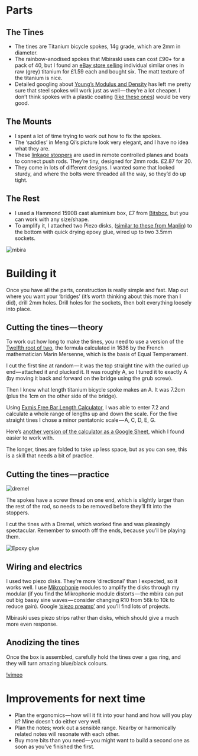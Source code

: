 # Parts
## The Tines
* The tines are Titanium bicycle spokes, 14g grade, which are 2mm in diameter.
* The rainbow-anodised spokes that Mbiraski uses can cost £90+ for a pack of 40, but I found an [eBay store selling](http://www.ebay.co.uk/itm/DT-SWISS-Ti-MMC-252mm-14G-TITANIUM-SPOKE-/121890033038?hash=item1c61364d8e:g:-TUAAOSwezVWuh7q) individual similar ones in raw (grey) titanium for £1.59 each and bought six. The matt texture of the titanium is nice.
* Detailed googling about [Young’s Modulus and Density](http://faculty.smu.edu/ttunks/projects/merrill/Mar_4.html) has left me pretty sure that steel spokes will work just as well — they’re a lot cheaper. I don’t think spokes with a plastic coating ([like these ones](http://www.chainreactioncycles.com/total-bmx-double-butted-spokes-rainbow/rp-prod138348?gs=1&gclid=CjwKEAjwm8-6BRDgnb-Dk96UmRASJADbMycY9XNSTb7DPxZ1BtqxDLbQL2oCNm0h8Xw6WM5Ovz5JDhoC4xfw_wcB&gclsrc=aw.ds)) would be very good.

## The Mounts
* I spent a lot of time trying to work out how to fix the spokes.
* The ‘saddles’ in Meng Qi’s picture look very elegant, and I have no idea what they are.
* These [linkage stoppers](https://www.amazon.co.uk/dp/B019STE9L4/) are used in remote controlled planes and boats to connect push rods. They’re tiny, designed for 2mm rods. £2.87 for 20.
* They come in lots of different designs. I wanted some that looked sturdy, and where the bolts were threaded all the way, so they’d do up tight.

## The Rest
* I used a Hammond 1590B cast aluminium box, £7 from [Bitsbox](http://www.bitsbox.co.uk/), but you can work with any size/shape.
* To amplify it, I attached two Piezo disks, ([similar to these from Maplin](http://www.maplin.co.uk/p/3v-ceramic-piezo-transducer-2718-yu87u)) to the bottom with quick drying epoxy glue, wired up to two 3.5mm sockets.

![mbira](https://cdn-images-1.medium.com/max/1600/1*727xLDPryJtz6qCEVfwcIQ.jpeg "Mbira")

# Building it
Once you have all the parts, construction is really simple and fast. Map out where you want your ‘bridges’ (it’s worth thinking about this more than I did), drill 2mm holes. Drill holes for the sockets, then bolt everything loosely into place.

## Cutting the tines — theory
To work out how long to make the tines, you need to use a version of the [Twelfth root of two](https://en.wikipedia.org/wiki/Twelfth_root_of_two), the formula calculated in 1636 by the French mathematician Marin Mersenne, which is the basis of Equal Temperament.

I cut the first tine at random — it was the top straight tine with the curled up end — attached it and plucked it. It was roughly A, so I tuned it to exactly A (by moving it back and forward on the bridge using the grub screw).

Then I knew what length titanium bicycle spoke makes an A. It was 7.2cm (plus the 1cm on the other side of the bridge).

Using [Exmis Free Bar Length Calculator](http://windworld.com/features/tools-resources/exmis-free-bar-length-calculator/), I was able to enter 7.2 and calculate a whole range of lengths up and down the scale. For the five straight tines I chose a minor pentatonic scale — A, C, D, E, G.

Here’s [another version of the calculator as a Google Sheet](https://docs.google.com/spreadsheets/d/1kNvNHfqSURGooS-ai6XXqUu-obmRdH9696iBcRhrNjU/edit?usp=sharing), which I found easier to work with.

The longer, tines are folded to take up less space, but as you can see, this is a skill that needs a bit of practice.

## Cutting the tines — practice
![dremel](https://cdn-images-1.medium.com/max/1200/1*S-88Ui0Ezb1esFkWvn8nkA.gif "Dremel")

The spokes have a screw thread on one end, which is slightly larger than the rest of the rod, so needs to be removed before they’ll fit into the stoppers.

I cut the tines with a Dremel, which worked fine and was pleasingly spectacular. Remember to smooth off the ends, because you’ll be playing them.

![Epoxy glue](https://cdn-images-1.medium.com/max/1600/1*7_ov1YF7MvcMsYJRrelbdA.jpeg "Epoxy glue to attach the piezo disks.")

## Wiring and electrics
I used two piezo disks. They’re more ‘directional’ than I expected, so it works well. I use [Mikrophonie](http://musicthing.co.uk/modular/?page_id=973) modules to amplify the disks through my modular (if you find the Mikrophonie module distorts — the mbira can put out big bassy sine waves — consider changing R10 from 56k to 10k to reduce gain). Google [‘piezo preamp’](https://www.google.co.uk/search?q=piezo+pre+amp&gws_rd=ssl) and you’ll find lots of projects.

Mbiraski uses piezo strips rather than disks, which should give a much more even response.

## Anodizing the tines
Once the box is assembled, carefully hold the tines over a gas ring, and they will turn amazing blue/black colours.

[!vimeo](169466406)

# Improvements for next time
* Plan the ergonomics — how will it fit into your hand and how will you play it? Mine doesn’t do either very well.
* Plan the notes; work out a sensible range. Nearby or harmonically related notes will resonate with each other.
* Buy more bits than you need — you might want to build a second one as soon as you’ve finished the first.

